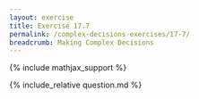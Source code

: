 ```yaml
---
layout: exercise
title: Exercise 17.7
permalink: /complex-decisions-exercises/17-7/
breadcrumb: Making Complex Decisions
---
```


{% include mathjax_support %}

<div><i class="arrow-up loader" data-chapter="complex-decisions-exercises" data-exercise="ex_7" data-rating="0"></i></div>
{% include_relative question.md %}
